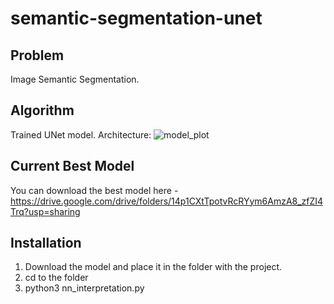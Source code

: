 # semantic-segmentation-unet

## Problem

Image Semantic Segmentation.

## Algorithm

Trained UNet model. Architecture:
![model_plot](https://user-images.githubusercontent.com/71443069/194156626-f2e052a5-a9ce-4fa9-b440-81e4b5ab723e.png)



## Current Best Model

You can download the best model here - https://drive.google.com/drive/folders/14p1CXtTpotvRcRYym6AmzA8_zfZI4Trq?usp=sharing

## Installation

1. Download the model and place it in the folder with the project.
2. cd to the folder
2. python3 nn_interpretation.py
